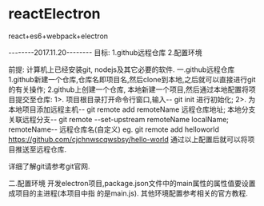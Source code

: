 # reactElectron
react+es6+webpack+electron

--------2017.11.20--------
目标:
    1.github远程仓库
    2.配置环境

前提:
  计算机上已经安装git, nodejs及其它必要的软件.
一.github远程仓库
  1.github新建一个仓库,仓库名即项目名,然后clone到本地,之后就可以直接进行git的有关操作;
  2.github上创建一个仓库, 本地新建一个项目,然后通过本地配置将项目提交至仓库:
    1>. 项目根目录打开命令行窗口,输入-- git init 进行初始化;
    2>. 为本地项目添加远程主机-- git remote add remoteName 远程仓库地址;
        本地分支关联远程分支-- git remote --set-upstream remoteName localName;
        remoteName-- 远程仓库名(自定义)
        eg.
        git remote add helloworld https://github.com/cjchnwscqwsbsy/hello-world
        通过以上配置后就可以将项目推送至远程仓库.

  详细了解git请参考git官网.

二.配置环境
  开发electron项目,package.json文件中的main属性的属性值要设置成项目的主进程(本项目中指
  的是main.js). 其他环境配置参考相关的官方教程.
